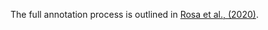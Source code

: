 The full annotation process is outlined in [Rosa et al., (2020)](https://www.ncbi.nlm.nih.gov/pmc/articles/PMC7370270/).
